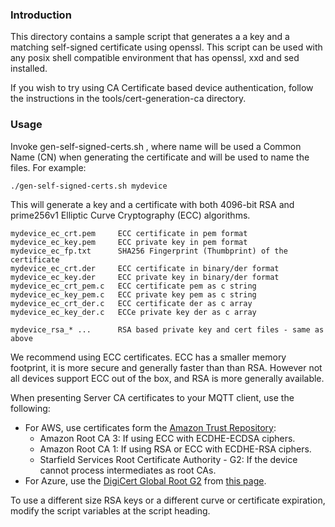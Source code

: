 ### Introduction
This directory contains a sample script that generates a a key and a matching self-signed certificate
using openssl. This script can be used with any posix shell compatible environment that has openssl, xxd and sed installed.

If you wish to try using CA Certificate based device authentication, follow the instructions in the
tools/cert-generation-ca directory.

### Usage
Invoke gen-self-signed-certs.sh <name>, where name will be used a Common Name (CN) when generating the 
certificate and will be used to name the files. For example:
```shell script
./gen-self-signed-certs.sh mydevice
```
This will generate a key and a certificate with 
both 4096-bit RSA and prime256v1 Elliptic Curve Cryptography (ECC) algorithms.

```text
mydevice_ec_crt.pem     ECC certificate in pem format
mydevice_ec_key.pem     ECC private key in pem format
mydevice_ec_fp.txt      SHA256 Fingerprint (Thumbprint) of the certificate
mydevice_ec_crt.der     ECC certificate in binary/der format
mydevice_ec_key.der     ECC private key in binary/der format
mydevice_ec_crt_pem.c   ECC certificate pem as c string
mydevice_ec_key_pem.c   ECC private key pem as c string
mydevice_ec_crt_der.c   ECC certificate der as c array
mydevice_ec_key_der.c   ECCe private key der as c array

mydevice_rsa_* ...      RSA based private key and cert files - same as above 
```

We recommend using ECC certificates. ECC has a smaller memory footprint, 
it is more secure and generally faster than than RSA. 
However not all devices support ECC out of the box, and RSA is more generally available.

When presenting Server CA certificates to your MQTT client, use the following:
- For AWS, use certificates form the [Amazon Trust Repository](https://www.amazontrust.com/repository/):
    - Amazon Root CA 3: If using ECC with ECDHE-ECDSA ciphers.
    - Amazon Root CA 1: If using RSA or ECC with ECDHE-RSA ciphers.
    - Starfield Services Root Certificate Authority - G2: If the device cannot process intermediates as root CAs.
- For Azure, use the 
[DigiCert Global Root G2](https://cacerts.digicert.com/DigiCertGlobalRootG2.crt.pem)
 from [this page](https://www.digicert.com/kb/digicert-root-certificates.htm).

To use a different size RSA keys or a different curve or certificate expiration, 
modify the script variables at the script heading.
 

